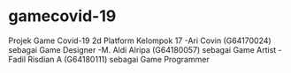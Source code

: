 # gamecovid-19

Projek Game Covid-19
2d Platform
Kelompok 17
-Ari Covin (G64170024)        sebagai Game Designer
-M. Aldi Alripa (G64180057)   sebagai Game Artist
-Fadil Risdian A (G64180111)  sebagai Game Programmer  
